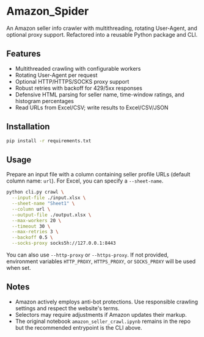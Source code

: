 # Amazon_Spider

An Amazon seller info crawler with multithreading, rotating User-Agent, and optional proxy support. Refactored into a reusable Python package and CLI.

## Features
- Multithreaded crawling with configurable workers
- Rotating User-Agent per request
- Optional HTTP/HTTPS/SOCKS proxy support
- Robust retries with backoff for 429/5xx responses
- Defensive HTML parsing for seller name, time-window ratings, and histogram percentages
- Read URLs from Excel/CSV; write results to Excel/CSV/JSON

## Installation
```bash
pip install -r requirements.txt
```

## Usage
Prepare an input file with a column containing seller profile URLs (default column name: `url`). For Excel, you can specify a `--sheet-name`.

```bash
python cli.py crawl \
  --input-file ./input.xlsx \
  --sheet-name "Sheet1" \
  --column url \
  --output-file ./output.xlsx \
  --max-workers 20 \
  --timeout 30 \
  --max-retries 3 \
  --backoff 0.5 \
  --socks-proxy socks5h://127.0.0.1:8443
```

You can also use `--http-proxy` or `--https-proxy`. If not provided, environment variables `HTTP_PROXY`, `HTTPS_PROXY`, or `SOCKS_PROXY` will be used when set.

## Notes
- Amazon actively employs anti-bot protections. Use responsible crawling settings and respect the website's terms.
- Selectors may require adjustments if Amazon updates their markup.
- The original notebook `amazon_seller_crawl.ipynb` remains in the repo but the recommended entrypoint is the CLI above.
